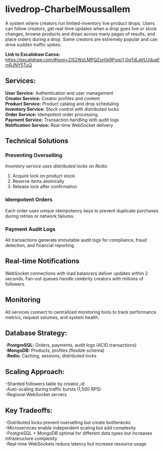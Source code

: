 # livedrop-CharbelMoussallem

A system where creators run limited-inventory live product drops. Users can follow creators, get real-time updates when a drop goes live or stock changes, browse products and drops across many pages of results, and place orders during a drop. Some creators are extremely popular and can drive sudden traffic spikes.

**Link to Excalidraw Canva:** https://excalidraw.com/#json=ZiS2WzLMPQZur0e9Pvqc1,GqTdLaVLUduaFmRJNY5TuQ


## Services:
**User Service:** Authentication and user management<br>
**Creator Service:** Creator profiles and content<br>
**Product Service:** Product catalog and drop scheduling<br>
**Inventory Service:** Stock control with distributed locks<br>
**Order Service:** Idempotent order processing<br>
**Payment Service:** Transaction handling with audit logs<br>
**Notification Service:** Real-time WebSocket delivery<br>

## Technical Solutions
### **Preventing Overselling**
*Inventory service uses distributed locks on Redis:*
1. Acquire lock on product stock
2. Reserve items atomically
3. Release lock after confirmation

### **Idempotent Orders**
Each order uses unique idempotency keys to prevent duplicate purchases during retries or network failures.

### **Payment Audit Logs**
All transactions generate immutable audit logs for compliance, fraud detection, and financial reporting.

## **Real-time Notifications**
WebSocket connections with load balancers deliver updates within 2 seconds. Fan-out queues handle celebrity creators with millions of followers.

## **Monitoring**
All services connect to centralized monitoring tools to track performance metrics, request volumes, and system health.

## **Database Strategy:**
-**PostgreSQL:** Orders, payments, audit logs (ACID transactions)<br>
-**MongoDB:** Products, profiles (flexible schema)<br>
-**Redis:** Caching, sessions, distributed locks<br>

## **Scaling Approach:**
-Sharded followers table by creator_id<br>
-Auto-scaling during traffic bursts (1,500 RPS)<br>
-Regional WebSocket servers<br>

## **Key Tradeoffs:**
-Distributed locks prevent overselling but create bottlenecks<br>
-Microservices enable independent scaling but add complexity<br>
-PostgreSQL + MongoDB optimal for different data types but increases infrastructure complexity<br>
-Real-time WebSockets reduce latency but increase resource usage
